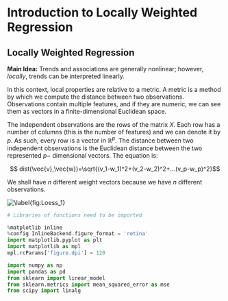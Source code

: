 # Introduction to Locally Weighted Regression


## Locally Weighted Regression

**Main Idea:** Trends and associations are generally nonlinear; however, *locally*, trends can be interpreted linearly.

In this context, local properties are relative to a metric. A metric is a method by which we compute the distance between two observations. Observations contain multiple features, and if they are numeric, we can see them as vectors in a finite-dimensional Euclidean space.

The independent observations are the rows of the matrix $X$. Each row has a number of columns (this is the number of features) and we can denote it by $p.$ As such, every row is a vector in $\mathbb{R}^p.$ The distance between two independent observations is the Euclidean distance between the two represented $p-$ dimensional vectors. The equation is:

$$ dist(\vec{v},\vec{w})=\sqrt{(v_1-w_1)^2+(v_2-w_2)^2+...(v_p-w_p)^2}$$

We shall have $n$ different weight vectors because we have $n$ different observations.


![\label{fig:Loess_1}](https://github.com/nitugmohan/DATA-441/blob/main/Loess_1.drawio.svg)


```python
# Libraries of functions need to be imported

%matplotlib inline
%config InlineBackend.figure_format = 'retina'
import matplotlib.pyplot as plt
import matplotlib as mpl
mpl.rcParams['figure.dpi'] = 120

import numpy as np
import pandas as pd
from sklearn import linear_model
from sklearn.metrics import mean_squared_error as mse
from scipy import linalg
```
